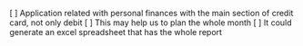 
[ ] Application related with personal finances with the main section of credit card, not only debit
[ ] This may help us to plan the whole month
[ ] It could generate an excel spreadsheet that has the whole report